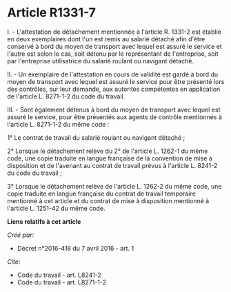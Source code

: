 # Article R1331-7

I. - L'attestation de détachement mentionnée à l'article R. 1331-2 est établie en deux exemplaires dont l'un est remis au
salarié détaché afin d'être conservé à bord du moyen de transport avec lequel est assuré le service et l'autre est selon le
cas, soit détenu par le représentant de l'entreprise, soit par l'entreprise utilisatrice du salarié roulant ou navigant
détaché.

II. - Un exemplaire de l'attestation en cours de validité est gardé à bord du moyen de transport avec lequel est assuré le
service pour être présenté lors des contrôles, sur leur demande, aux autorités compétentes en application de l'article L.
8271-1-2 du code du travail.

III. - Sont également détenus à bord du moyen de transport avec lequel est assuré le service, pour être présentés aux agents
de contrôle mentionnés à l'article L. 8271-1-2 du même code :

1° Le contrat de travail du salarié roulant ou navigant détaché ;

2° Lorsque le détachement relève du 2° de l'article L. 1262-1 du même code, une copie traduite en langue française de la
convention de mise à disposition et de l'avenant au contrat de travail prévus à l'article L. 8241-2 du code du travail ;

3° Lorsque le détachement relève de l'article L. 1262-2 du même code, une copie traduite en langue française du contrat de
travail temporaire mentionné à cet article et du contrat de mise à disposition mentionné à l'article L. 1251-42 du même code.

**Liens relatifs à cet article**

_Créé par_:

  - Décret n°2016-418 du 7 avril 2016 - art. 1

_Cite_:

  - Code du travail - art. L8241-2
  - Code du travail - art. L8271-1-2
